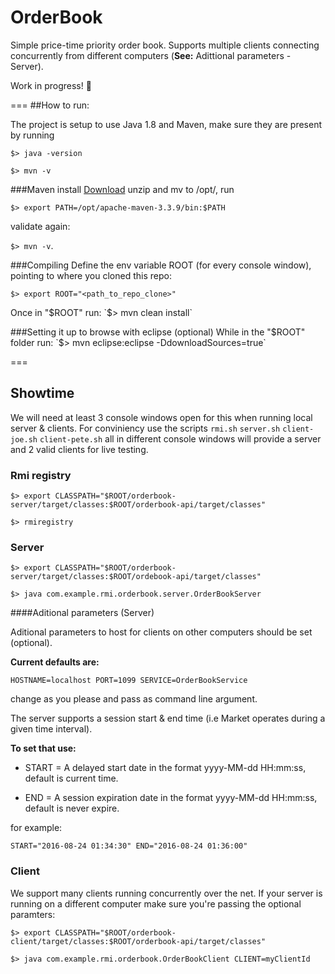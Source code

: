 # OrderBook
Simple price-time priority order book. Supports multiple clients connecting concurrently from different computers (**See:** Adittional parameters - Server). 

Work in progress! :construction_worker:

===
##How to run:

The project is setup to use Java 1.8 and Maven, make sure they are present by running

`$> java -version`

`$> mvn -v`

###Maven install
[Download](http://mirror.olnevhost.net/pub/apache/maven/maven-3/3.3.9/binaries/apache-maven-3.3.9-bin.zip) unzip and mv to /opt/, run

`$> export PATH=/opt/apache-maven-3.3.9/bin:$PATH`

validate again:

`$> mvn -v`.

###Compiling
Define the env variable ROOT (for every console window), pointing to where you cloned this repo:

`$> export ROOT="<path_to_repo_clone>"`

Once in "$ROOT" run:
`$> mvn clean install`

###Setting it up to browse with eclipse (optional)
While in the "$ROOT" folder run:
`$> mvn eclipse:eclipse -DdownloadSources=true`

===

## Showtime
We will need at least 3 console windows open for this when running local server & clients. For conviniency use the scripts `rmi.sh` `server.sh` `client-joe.sh` `client-pete.sh` all in different console windows will provide a server and 2 valid clients for live testing.


### Rmi registry

`$> export CLASSPATH="$ROOT/orderbook-server/target/classes:$ROOT/orderbook-api/target/classes"`

`$> rmiregistry`

### Server

`$> export CLASSPATH="$ROOT/orderbook-server/target/classes:$ROOT/ordebook-api/target/classes"`

`$> java com.example.rmi.orderbook.server.OrderBookServer`

####Aditional parameters (Server)

Aditional parameters to host for clients on other computers should be set (optional). 

**Current defaults are:**

`HOSTNAME=localhost PORT=1099 SERVICE=OrderBookService`

change as you please and pass as command line argument.

The server supports a session start & end time (i.e Market operates during a given time interval). 

**To set that use:**

* START = A delayed start date in the format yyyy-MM-dd HH:mm:ss, default is current time.

* END = A session expiration date in the format yyyy-MM-dd HH:mm:ss, default is never expire.

for example:

`START="2016-08-24 01:34:30" END="2016-08-24 01:36:00"`

### Client

We support many clients running concurrently over the net. If your server is running on a different computer make sure you're passing the optional paramters:


`$> export CLASSPATH="$ROOT/orderbook-client/target/classes:$ROOT/orderbook-api/target/classes"`

`$> java com.example.rmi.orderbook.OrderBookClient CLIENT=myClientId`